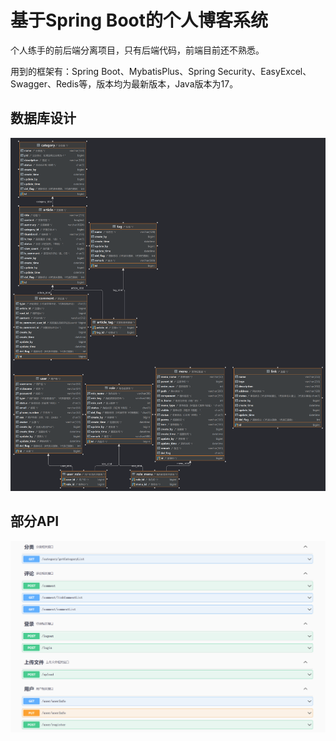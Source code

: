 # 基于Spring Boot的个人博客系统
个人练手的前后端分离项目，只有后端代码，前端目前还不熟悉。

用到的框架有：Spring Boot、MybatisPlus、Spring Security、EasyExcel、Swagger、Redis等，版本均为最新版本，Java版本为17。

## 数据库设计
![my_blog.png](img%2Fmy_blog.png)

## 部分API
![swagger.png](img%2Fswagger.png)
